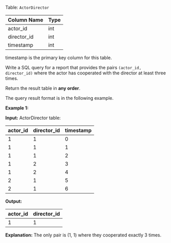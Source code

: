 ﻿
Table:  `ActorDirector`


| Column Name | Type    |
|-|-
| actor_id    | int     |
| director_id | int     |
| timestamp   | int     |

timestamp is the primary key column for this table.

Write a SQL query for a report that provides the pairs  `(actor_id, director_id)`  where the actor has cooperated with the director at least three times.

Return the result table in  **any order**.

The query result format is in the following example.

**Example 1:**

**Input:** 
ActorDirector table:

| actor_id    | director_id | timestamp   |
|-|-|-
| 1           | 1           | 0           |
| 1           | 1           | 1           |
| 1           | 1           | 2           |
| 1           | 2           | 3           |
| 1           | 2           | 4           |
| 2           | 1           | 5           |
| 2           | 1           | 6           |

**Output:** 

| actor_id    | director_id |
|-|-
| 1           | 1           |

**Explanation:** The only pair is (1, 1) where they cooperated exactly 3 times.
